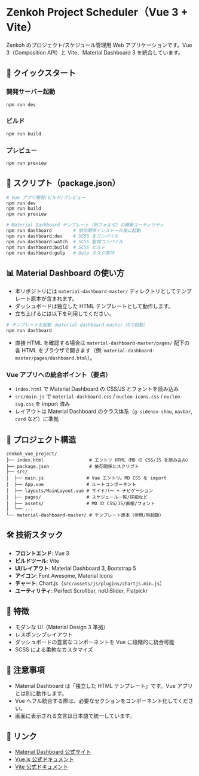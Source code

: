 # Zenkoh Project Scheduler（Vue 3 + Vite）

Zenkoh のプロジェクト/スケジュール管理用 Web アプリケーションです。Vue 3（Composition API）と Vite、Material Dashboard 3 を統合しています。

## 🚀 クイックスタート

### 開発サーバー起動

```bash
npm run dev
```

### ビルド

```bash
npm run build
```

### プレビュー

```bash
npm run preview
```

## 📜 スクリプト（package.json）

```bash
# Vue アプリ開発/ビルド/プレビュー
npm run dev
npm run build
npm run preview

# Material Dashboard テンプレート（別フォルダ）の開発ユーティリティ
npm run dashboard        # 依存関係インストール後に起動
npm run dashboard:dev    # SCSS をコンパイル
npm run dashboard:watch  # SCSS 監視コンパイル
npm run dashboard:build  # SCSS ビルド
npm run dashboard:gulp   # Gulp タスク実行
```

## 📊 Material Dashboard の使い方

- 本リポジトリには `material-dashboard-master/` ディレクトリとしてテンプレート原本が含まれます。
- ダッシュボードは独立した HTML テンプレートとして動作します。
- 立ち上げるには以下を利用してください。

```bash
# テンプレートを起動（material-dashboard-master 内で起動）
npm run dashboard
```

- 直接 HTML を確認する場合は `material-dashboard-master/pages/` 配下の各 HTML をブラウザで開きます（例: `material-dashboard-master/pages/dashboard.html`）。

### Vue アプリへの統合ポイント（要点）

- `index.html` で Material Dashboard の CSS/JS とフォントを読み込み
- `src/main.js` で `material-dashboard.css` / `nucleo-icons.css` / `nucleo-svg.css` を import 済み
- レイアウトは Material Dashboard のクラス体系（`g-sidenav-show`, `navbar`, `card` など）に準拠

## 📁 プロジェクト構造

```
zenkoh_vue_project/
├── index.html                 # エントリ HTML（MD の CSS/JS を読み込み）
├── package.json               # 依存関係とスクリプト
├── src/
│  ├── main.js                # Vue エントリ。MD CSS を import
│  ├── App.vue                # ルートコンポーネント
│  ├── layouts/MainLayout.vue # サイドバー + ナビゲーション
│  ├── pages/                 # スケジュール一覧/詳細など
│  ├── assets/                # MD の CSS/JS/画像/フォント
│  └── ...
└── material-dashboard-master/ # テンプレート原本（参照/別起動）
```

## 🛠️ 技術スタック

- **フロントエンド**: Vue 3
- **ビルドツール**: Vite
- **UI/レイアウト**: Material Dashboard 3, Bootstrap 5
- **アイコン**: Font Awesome, Material Icons
- **チャート**: Chart.js（`src/assets/js/plugins/chartjs.min.js`）
- **ユーティリティ**: Perfect Scrollbar, noUiSlider, Flatpickr

## 🌟 特徴

- モダンな UI（Material Design 3 準拠）
- レスポンシブレイアウト
- ダッシュボードの豊富なコンポーネントを Vue に段階的に統合可能
- SCSS による柔軟なカスタマイズ

## 📝 注意事項

- Material Dashboard は「独立した HTML テンプレート」です。Vue アプリとは別に動作します。
- Vue へフル統合する際は、必要なセクションをコンポーネント化してください。
- 画面に表示される文言は日本語で統一しています。

## 🔗 リンク

- [Material Dashboard 公式サイト](https://www.creative-tim.com/product/material-dashboard)
- [Vue.js 公式ドキュメント](https://vuejs.org/)
- [Vite 公式ドキュメント](https://vitejs.dev/)
